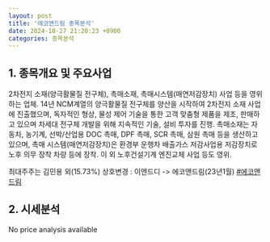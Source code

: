 ```yaml
---
layout: post
title: '에코앤드림 종목분석'
date: 2024-10-27 21:20:23 +0900
categories: 종목분석
---
```


## 1. 종목개요 및 주요사업

2차전지 소재(양극활물질 전구체), 촉매소재, 촉매시스템(매연저감장치) 사업 등을 영위하는 업체. 14년 NCM계열의 양극활물질 전구체를 양산을 시작하여 2차전지 소재 사업에 진출했으며, 독자적인 형상, 물성 제어 기술을 통한 고객 맞춤형 제품을 제조, 판매하고 있으며 차세대 전구체 개발을 위해 지속적인 기술, 설비 투자를 진행. 촉매소재는 자동차, 농기계, 선박/산업용 DOC 촉매, DPF 촉매, SCR 촉매, 삼원 촉매 등을 생산하고 있으며, 촉매 시스템(매연저감장치)은 환경부 운행차 배출가스 저감사업용 저감장치로 노후 의무 장착 차량 등에 장착. 이 외 노후건설기계 엔진교체 사업 등도 영위.

최대주주는 김민용 외(15.73%) 상호변경 : 이엔드디 -> 에코앤드림(23년1월)
[#에코앤드림](#)

## 2. 시세분석

No price analysis available
